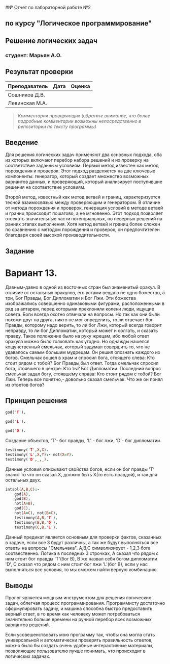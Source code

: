 #№ Отчет по лабораторной работе №2
## по курсу "Логическое программирование"

## Решение логических задач

### студент: Марьян А.О.

## Результат проверки

| Преподаватель     | Дата         |  Оценка       |
|-------------------|--------------|---------------|
| Сошников Д.В. |              |               |
| Левинская М.А.|              |               |

> *Комментарии проверяющих (обратите внимание, что более подробные комментарии возможны непосредственно в репозитории по тексту программы)*


## Введение

Для решения логических задач применяют два основных подхода, оба из которых включают перебор набора решений и их проверку на соответствие заданным условиям. Первый метод известен как метод порождения и проверок. Этот подход разделяется на две ключевые компоненты: генератор, который создает множество возможных вариантов данных, и проверяющий, который анализирует поступившие решения на соответствие условиям.

Второй метод, известный как метод ветвей и границ, характеризуется тесной взаимосвязью между проверяющим и генератором. В отличие от метода порождения и проверок, генерация условий в методе ветвей и границ происходит пошагово, а не мгновенно. Этот подход позволяет отсекать значительные части потенциальных, но неверных решений на ранних этапах выполнения. Хотя метод ветвей и границ более сложен по сравнению с методом порождения и проверок, он предпочтителен благодаря своей высокой производительности.

## Задание

# Вариант 13.
Давным-давно в одной из восточных стран был знаменитый оракул. В отличие от остальных оракулов, его устами вещало не одно божество, а три, Бог Правды, Бог Дипломатии и Бог Лжи. Эти божества изображались совершенно одинаковыми фигурами, расположенными в ряд за алтарем, перед которыми преклоняли колени люди, ищущие совета. Боги всегда охотно отвечали на вопросы. Но так как они были похожи друг на друга, никто не мог определить, то ли отвечает бог Правды, которому надо верить, то ли бог Лжи, который всегда говорит неправду, то ли бог Дипломатии, который может и солгать, и сказать правду. Такое положение было на руку жрецам, ибо любой ответ оракула можно было толковать как угодно. Но однажды нашелся кощунственный смельчак, который задумал совершить то, что не удавалось самым большим мудрецам. Он решил опознать каждого из богов. Смельчак вошел в храм и спросил бога, стоящего слева: Кто стоит рядом с тобой? Бог Правды,был ответ. Тогда смельчак спросил бога, стоявшего в центре: Кто ты? Бог Дипломатии. Последний вопрос смельчак задал богу, стоявшему справа: Кто стоит рядом с тобой? Бог Лжи. Теперь все понятно,- довольно сказал смельчак. Что же он понял из ответов богов?

## Принцип решения
```prolog
god('T').

god('L').

god('D').
```
Создание объектов, 'T'- бог правды, 'L' - бог лжи, 'D'- бог дипломатии.
```prolog
testimony('T',X,X).
testimony('L',X,Y):- not(X=Y).
testimony('D',_,_).
```
Данные условия описывают свойства богов, если он бог правды 'T' значит то что он сказал X, должно быть X(то есть правдой), и так для остальных двух.
```prolog
intsol(A,B,C):-
    god(A),
    god(B),
    not(A=B),
    god(C),
    not(A=C), not(B=C),
    testimony(A,B,'T'),
    testimony(B,B,'D'),
    testimony(C,B,'L').
```
Данный предикат является основным для проверки фактов, сказанных в задаче, если все 3 будут различны, а так же будут выполняться все ответы на вопросы "Смельчака".
A,B,C символизирует - 1,2,3 бога соотвественно. Логика в последних 3 строчках, A сказал что рядом с ним стоит бог правды 'T'(бог B), B же назвал себя богом дипломатии
'D', C сказал что рядом с ним стоит бог лжи 'L'(бог B), если у нас выполняться все условия, то мы сможем найти верную комбинацию.

## Выводы

Пролог является мощным инструментом для решения логических задач, облегчая процесс программирования. Программисту достаточно сформулировать задачу, и машина способна быстро предоставить верный ответ, в то время как человеку может потребоваться значительно больше времени на ручной перебор всех возможных вариантов решений.

Если усовешенствовать мою программу так, чтобы она могла стать универсальной и автоматически проверять правильность ответов, можно было бы создать очень удобные интерактивные материалы, позволяющие пользователю лучше понимать, что происходит в логических задачах.




